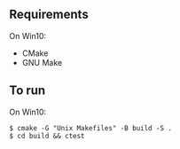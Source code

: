 ## Requirements
On Win10:
- CMake
- GNU Make

## To run
On Win10:
```
$ cmake -G "Unix Makefiles" -B build -S .
$ cd build && ctest
```
